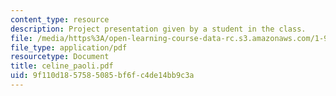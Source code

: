 ```yaml
---
content_type: resource
description: Project presentation given by a student in the class.
file: /media/https%3A/open-learning-course-data-rc.s3.amazonaws.com/1-964-design-for-sustainability-fall-2006/9f110d1857585085bf6fc4de14bb9c3a_celine_paoli.pdf
file_type: application/pdf
resourcetype: Document
title: celine_paoli.pdf
uid: 9f110d18-5758-5085-bf6f-c4de14bb9c3a
---
```

